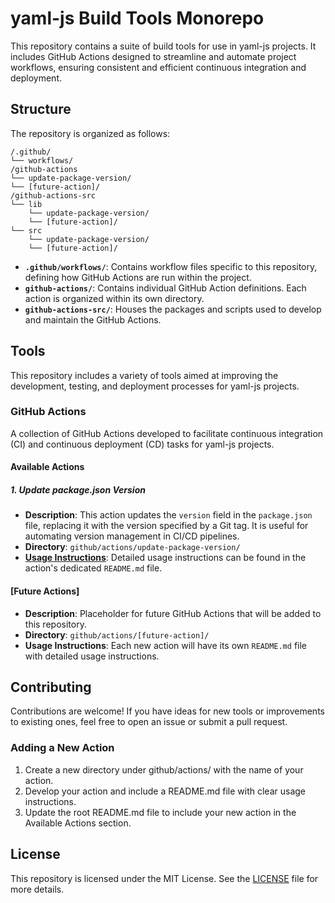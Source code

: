 # yaml-js Build Tools Monorepo

This repository contains a suite of build tools for use in yaml-js projects. It includes GitHub Actions designed to streamline and automate project workflows, ensuring consistent and efficient continuous integration and deployment.

## Structure

The repository is organized as follows:

```
/.github/
└── workflows/
/github-actions
└── update-package-version/
└── [future-action]/
/github-actions-src
└── lib
    └── update-package-version/
    └── [future-action]/
└── src
    └── update-package-version/
    └── [future-action]/
```

- **`.github/workflows/`**: Contains workflow files specific to this repository, defining how GitHub Actions are run within the project.
- **`github-actions/`**: Contains individual GitHub Action definitions. Each action is organized within its own directory.
- **`github-actions-src/`**: Houses the packages and scripts used to develop and maintain the GitHub Actions.

## Tools

This repository includes a variety of tools aimed at improving the development, testing, and deployment processes for yaml-js projects.

### GitHub Actions

A collection of GitHub Actions developed to facilitate continuous integration (CI) and continuous deployment (CD) tasks for yaml-js projects.

#### Available Actions

##### 1. Update package.json Version

- **Description**: This action updates the `version` field in the `package.json` file, replacing it with the version specified by a Git tag. It is useful for automating version management in CI/CD pipelines.
- **Directory**: `github/actions/update-package-version/`
- **[Usage Instructions](github/actions/update-package-version/README.md)**: Detailed usage instructions can be found in the action's dedicated `README.md` file.

#### [Future Actions]

- **Description**: Placeholder for future GitHub Actions that will be added to this repository.
- **Directory**: `github/actions/[future-action]/`
- **Usage Instructions**: Each new action will have its own `README.md` file with detailed usage instructions.

## Contributing

Contributions are welcome! If you have ideas for new tools or improvements to existing ones, feel free to open an issue or submit a pull request.

### Adding a New Action

1. Create a new directory under github/actions/ with the name of your action.
2. Develop your action and include a README.md file with clear usage instructions.
3. Update the root README.md file to include your new action in the Available Actions section.

## License

This repository is licensed under the MIT License. See the [LICENSE](./LICENSE) file for more details.


